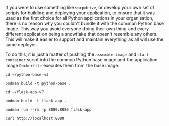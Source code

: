If you were to use something like `warpdrive`, or develop your own set of scripts for building and deploying your application, to ensure that it was used as the first choice for all Python applications in your organisation, there is no reason why you couldn't bundle it with the common Python base image. This way you avoid everyone doing their own thing and every different application being a snowflake that doesn't resemble any others. This will make it easier to support and maintain everything as all will use the same deployer.

To do this, it is just a matter of pushing the `assemble-image` and `start-container` script into the common Python base image and the application image `Dockerfile` executes them from the base image.

```execute
cd ~/python-base-v3
```

```execute
podman build -t python-base .
```

```execute
cd ~/flask-app-v7
```

```execute
podman build -t flask-app .
```

```execute
podman run --rm -p 8080:8080 flask-app
```

```execute-2
curl http://localhost:8080
```
